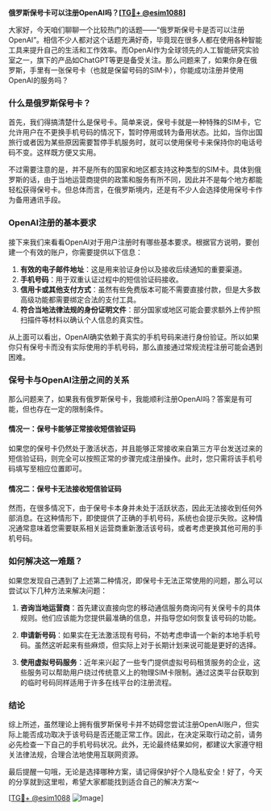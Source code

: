 **俄罗斯保号卡可以注册OpenAI吗？[[TG💪+ @esim1088](https://t.me/s/esim1088)]**

大家好，今天咱们聊聊一个比较热门的话题——“俄罗斯保号卡是否可以注册OpenAI”。相信不少人都对这个话题充满好奇，毕竟现在很多人都在使用各种智能工具来提升自己的生活和工作效率。而OpenAI作为全球领先的人工智能研究实验室之一，旗下的产品如ChatGPT等更是备受关注。那么问题来了，如果你身在俄罗斯，手里有一张保号卡（也就是保留号码的SIM卡），你能成功注册并使用OpenAI的服务吗？

### 什么是俄罗斯保号卡？

首先，我们得搞清楚什么是保号卡。简单来说，保号卡就是一种特殊的SIM卡，它允许用户在不更换手机号码的情况下，暂时停用或转为备用状态。比如，当你出国旅行或者因为某些原因需要暂停手机服务时，就可以使用保号卡来保持你的电话号码不变。这样既方便又实用。

不过需要注意的是，并不是所有的国家和地区都支持这种类型的SIM卡。具体到俄罗斯的话，由于当地运营商提供的政策和服务有所不同，因此并不是每个地方都能轻松获得保号卡。但总体而言，在俄罗斯境内，还是有不少人会选择使用保号卡作为备用通讯手段。

### OpenAI注册的基本要求

接下来我们来看看OpenAI对于用户注册时有哪些基本要求。根据官方说明，要创建一个有效的账户，你需要提供以下信息：

1. **有效的电子邮件地址**：这是用来验证身份以及接收后续通知的重要渠道。
2. **手机号码**：用于双重认证过程中的短信验证码接收。
3. **信用卡或其他支付方式**：虽然有些免费版本可能不需要直接付款，但是大多数高级功能都需要绑定合法的支付工具。
4. **符合当地法律法规的身份证明文件**：部分国家或地区可能会要求额外上传护照扫描件等材料以确认个人信息的真实性。

从上面可以看出，OpenAI确实依赖于真实的手机号码来进行身份验证。所以如果你只有保号卡而没有实际使用的手机号码，那么直接通过常规流程注册可能会遇到困难。

### 保号卡与OpenAI注册之间的关系

那么问题来了，如果我有俄罗斯保号卡，我能顺利注册OpenAI吗？答案是有可能，但也存在一定的限制条件。

#### 情况一：保号卡能够正常接收短信验证码
如果您的保号卡仍然处于激活状态，并且能够正常接收来自第三方平台发送过来的短信验证码，则完全可以按照正常的步骤完成注册操作。此时，您只需将该手机号码填写至相应位置即可。

#### 情况二：保号卡无法接收短信验证码
然而，在很多情况下，由于保号卡本身并未处于活跃状态，因此无法接收到任何外部消息。在这种情形下，即使提供了正确的手机号码，系统也会提示失败。这种情况通常意味着您需要联系相关运营商重新激活该号码，或者考虑更换其他可用的手机号码。

### 如何解决这一难题？

如果您发现自己遇到了上述第二种情况，即保号卡无法正常使用的问题，那么可以尝试以下几种方法来解决问题：

1. **咨询当地运营商**：首先建议直接向您的移动通信服务商询问有关保号卡的具体规则。他们应该能为您提供最准确的信息，并指导您如何恢复该号码的功能。
   
2. **申请新号码**：如果实在无法激活现有号码，不妨考虑申请一个新的本地手机号码。虽然这听起来有些麻烦，但实际上对于长期计划来说可能是更好的选择。

3. **使用虚拟号码服务**：近年来兴起了一些专门提供虚拟号码租赁服务的企业，这些服务可以帮助用户绕过传统意义上的物理SIM卡限制。通过这类平台获取到的临时号码同样适用于许多在线平台的注册流程。

### 结论

综上所述，虽然理论上拥有俄罗斯保号卡并不妨碍您尝试注册OpenAI账户，但实际上能否成功取决于该号码是否还能正常工作。因此，在决定采取行动之前，请务必先检查一下自己的手机号码状况。此外，无论最终结果如何，都建议大家遵守相关法律法规，合理合法地使用互联网资源。

最后提醒一句哦，无论是选择哪种方案，请记得保护好个人隐私安全！好了，今天的分享就到这里啦，希望大家都能找到适合自己的解决方案～

[[TG💪+ @esim1088](https://t.me/s/esim1088) ![Image](https://i.postimg.cc/4NQfJmqS/Snipaste-2025-05-13-00-14-12.png)]